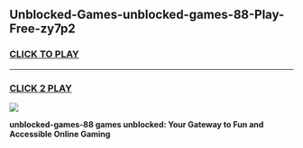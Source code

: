 
## Unblocked-Games-unblocked-games-88-Play-Free-zy7p2
<h3>
<a href="https://premium76.site?title=unblocked-games-88&ref=17A">CLICK TO PLAY</a></h3>
<hr>

<h3>
<a href="https://premium76.site?title=unblocked-games-88&ref=17A">CLICK 2 PLAY</a>
  
</h3>

<a href="https://premium76.site?title=unblocked-games-88&ref=17A"><img src="https://clearcache.store/games.png"></a>


**unblocked-games-88 games unblocked: Your Gateway to Fun and Accessible Online Gaming**
